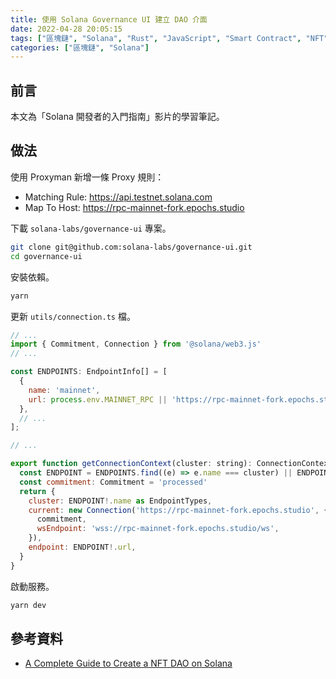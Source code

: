 ```yaml
---
title: 使用 Solana Governance UI 建立 DAO 介面
date: 2022-04-28 20:05:15
tags: ["區塊鏈", "Solana", "Rust", "JavaScript", "Smart Contract", "NFT", "DAO"]
categories: ["區塊鏈", "Solana"]
---
```


## 前言

本文為「Solana 開發者的入門指南」影片的學習筆記。

## 做法

使用 Proxyman 新增一條 Proxy 規則：

- Matching Rule: <https://api.testnet.solana.com>
- Map To Host: <https://rpc-mainnet-fork.epochs.studio>

下載 `solana-labs/governance-ui` 專案。

```bash
git clone git@github.com:solana-labs/governance-ui.git
cd governance-ui
```

安裝依賴。

```js
yarn
```

更新 `utils/connection.ts` 檔。

```js
// ...
import { Commitment, Connection } from '@solana/web3.js'
// ...

const ENDPOINTS: EndpointInfo[] = [
  {
    name: 'mainnet',
    url: process.env.MAINNET_RPC || 'https://rpc-mainnet-fork.epochs.studio/',
  },
  // ...
];

// ...

export function getConnectionContext(cluster: string): ConnectionContext {
  const ENDPOINT = ENDPOINTS.find((e) => e.name === cluster) || ENDPOINTS[0]
  const commitment: Commitment = 'processed'
  return {
    cluster: ENDPOINT!.name as EndpointTypes,
    current: new Connection('https://rpc-mainnet-fork.epochs.studio', {
      commitment,
      wsEndpoint: 'wss://rpc-mainnet-fork.epochs.studio/ws',
    }),
    endpoint: ENDPOINT!.url,
  }
}
```

啟動服務。

```bash
yarn dev
```

## 參考資料

- [A Complete Guide to Create a NFT DAO on Solana](https://book.solmeet.dev/notes/complete-guide-to-create-nft-dao)
